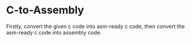 # C-to-Assembly

Firstly, convert the given c code into asm-ready c code, then convert the asm-ready c code into assembly code.
